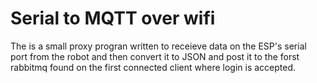 # Serial to MQTT over wifi

The is a small proxy progran written to receieve data on the ESP's serial port from the robot and then convert it to JSON and post it to the forst rabbitmq found on the first connected client where login is accepted.
 
